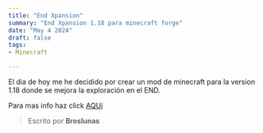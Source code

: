 ```yaml
---
title: "End Xpansion"
summary: "End Xpansion 1.18 para minecraft forge"
date: "May 4 2024"
draft: false
tags:
- Minecraft

---
```

El dia de hoy me he decidido por crear un mod de minecraft para la version 1.18 donde se mejora la exploración en el END.

Para mas info haz click [AQUí](/projects/minecraft/end-xpansion)

> Escrito por **Broslunas**